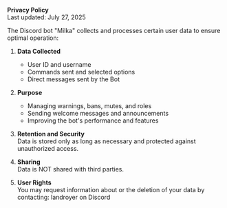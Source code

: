 **Privacy Policy**  
Last updated: July 27, 2025

The Discord bot "Milka" collects and processes certain user data to ensure optimal operation:

1. **Data Collected**  
   - User ID and username  
   - Commands sent and selected options  
   - Direct messages sent by the Bot

2. **Purpose**  
   - Managing warnings, bans, mutes, and roles  
   - Sending welcome messages and announcements  
   - Improving the bot's performance and features

3. **Retention and Security**  
   Data is stored only as long as necessary and protected against unauthorized access.

4. **Sharing**  
   Data is NOT shared with third parties.

5. **User Rights**  
   You may request information about or the deletion of your data by contacting: landroyer on Discord
